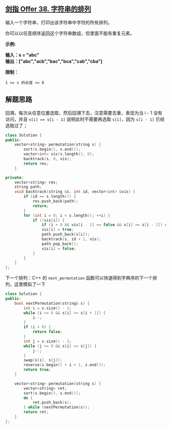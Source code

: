 ## [剑指 Offer 38. 字符串的排列](https://leetcode.cn/problems/zi-fu-chuan-de-pai-lie-lcof/)

输入一个字符串，打印出该字符串中字符的所有排列。

你可以以任意顺序返回这个字符串数组，但里面不能有重复元素。

**示例:**

**输入：**s = "abc"  
**输出：[**"abc","acb","bac","bca","cab","cba"**]**

**限制：**

`1 <= s 的长度 <= 8`

## 解题思路

回溯，每次从任意位置选取，然后回溯下去，注意需要去重，表现为当 i - 1 没有访问，并且 `s[i] == s[i - 1]` 说明此时不需要再选取 `s[i]`，因为 `s[i - 1]` 已经选取过了；

```cpp
class Solution {
public:
    vector<string> permutation(string s) {
        sort(s.begin(), s.end());
        vector<int> vis(s.length(), 0);
        backtrack(s, 0, vis);
        return res;
    }

private:
    vector<string> res;
    string path;
    void backtrack(string &s, int id, vector<int> &vis) {
        if (id == s.length()) {
            res.push_back(path);
            return;
        }
        for (int i = 0; i < s.length(); ++i) {
            if (!vis[i]) {
                if (i > 0 && vis[i - 1] == false && s[i] == s[i - 1]) continue;
                vis[i] = true;
                path.push_back(s[i]);
                backtrack(s, id + 1, vis);
                path.pop_back();
                vis[i] = false;
            }
        }
    }
};
```

下一个排列：C++ 的 `next_permutation` 函数可以快速得到字典序的下一个排列，这里模拟了一下

```cpp
class Solution {
public:
    bool nextPermutation(string& s) {
        int i = s.size() - 2;
        while (i >= 0 && s[i] >= s[i + 1]) {
            i--;
        }
        if (i < 0) {
            return false;
        }
        int j = s.size() - 1;
        while (j >= 0 && s[i] >= s[j]) {
            j--;
        }
        swap(s[i], s[j]);
        reverse(s.begin() + i + 1, s.end());
        return true;
    }

    vector<string> permutation(string s) {
        vector<string> ret;
        sort(s.begin(), s.end());
        do {
            ret.push_back(s);
        } while (nextPermutation(s));
        return ret;
    }
};
```